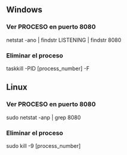 ## Windows

### Ver PROCESO en puerto 8080
netstat -ano | findstr LISTENING | findstr 8080

### Eliminar el proceso
taskkill -PID [process_number] -F

## Linux

### Ver PROCESO en puerto 8080
sudo netstat -anp | grep 8080

### Eliminar el proceso
sudo kill -9 [process_number]